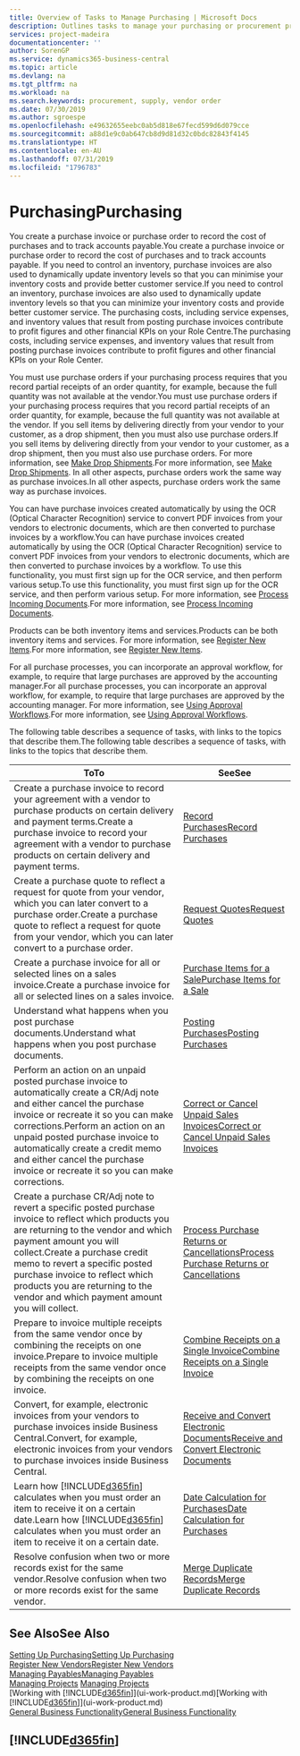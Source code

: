 ```yaml
---
title: Overview of Tasks to Manage Purchasing | Microsoft Docs
description: Outlines tasks to manage your purchasing or procurement processes, including how purchase invoices and purchase orders work.
services: project-madeira
documentationcenter: ''
author: SorenGP
ms.service: dynamics365-business-central
ms.topic: article
ms.devlang: na
ms.tgt_pltfrm: na
ms.workload: na
ms.search.keywords: procurement, supply, vendor order
ms.date: 07/30/2019
ms.author: sgroespe
ms.openlocfilehash: e49632655eebc0ab5d818e67fecd599d6d079cce
ms.sourcegitcommit: a88d1e9c0ab647cb8d9d81d32c0bdc82843f4145
ms.translationtype: HT
ms.contentlocale: en-AU
ms.lasthandoff: 07/31/2019
ms.locfileid: "1796783"
---
```

# <a name="purchasing"></a><span data-ttu-id="9d805-103">Purchasing</span><span class="sxs-lookup"><span data-stu-id="9d805-103">Purchasing</span></span>
<span data-ttu-id="9d805-104">You create a purchase invoice or purchase order to record the cost of purchases and to track accounts payable.</span><span class="sxs-lookup"><span data-stu-id="9d805-104">You create a purchase invoice or purchase order to record the cost of purchases and to track accounts payable.</span></span> <span data-ttu-id="9d805-105">If you need to control an inventory, purchase invoices are also used to dynamically update inventory levels so that you can minimise your inventory costs and provide better customer service.</span><span class="sxs-lookup"><span data-stu-id="9d805-105">If you need to control an inventory, purchase invoices are also used to dynamically update inventory levels so that you can minimize your inventory costs and provide better customer service.</span></span> <span data-ttu-id="9d805-106">The purchasing costs, including service expenses, and inventory values that result from posting purchase invoices contribute to profit figures and other financial KPIs on your Role Centre.</span><span class="sxs-lookup"><span data-stu-id="9d805-106">The purchasing costs, including service expenses, and inventory values that result from posting purchase invoices contribute to profit figures and other financial KPIs on your Role Center.</span></span>

<span data-ttu-id="9d805-107">You must use purchase orders if your purchasing process requires that you record partial receipts of an order quantity, for example, because the full quantity was not available at the vendor.</span><span class="sxs-lookup"><span data-stu-id="9d805-107">You must use purchase orders if your purchasing process requires that you record partial receipts of an order quantity, for example, because the full quantity was not available at the vendor.</span></span> <span data-ttu-id="9d805-108">If you sell items by delivering directly from your vendor to your customer, as a drop shipment, then you must also use purchase orders.</span><span class="sxs-lookup"><span data-stu-id="9d805-108">If you sell items by delivering directly from your vendor to your customer, as a drop shipment, then you must also use purchase orders.</span></span> <span data-ttu-id="9d805-109">For more information, see [Make Drop Shipments](sales-how-drop-shipment.md).</span><span class="sxs-lookup"><span data-stu-id="9d805-109">For more information, see [Make Drop Shipments](sales-how-drop-shipment.md).</span></span> <span data-ttu-id="9d805-110">In all other aspects, purchase orders work the same way as purchase invoices.</span><span class="sxs-lookup"><span data-stu-id="9d805-110">In all other aspects, purchase orders work the same way as purchase invoices.</span></span>

<span data-ttu-id="9d805-111">You can have purchase invoices created automatically by using the OCR (Optical Character Recognition) service to convert PDF invoices from your vendors to electronic documents, which are then converted to purchase invoices by a workflow.</span><span class="sxs-lookup"><span data-stu-id="9d805-111">You can have purchase invoices created automatically by using the OCR (Optical Character Recognition) service to convert PDF invoices from your vendors to electronic documents, which are then converted to purchase invoices by a workflow.</span></span> <span data-ttu-id="9d805-112">To use this functionality, you must first sign up for the OCR service, and then perform various setup.</span><span class="sxs-lookup"><span data-stu-id="9d805-112">To use this functionality, you must first sign up for the OCR service, and then perform various setup.</span></span> <span data-ttu-id="9d805-113">For more information, see [Process Incoming Documents](across-process-income-documents.md).</span><span class="sxs-lookup"><span data-stu-id="9d805-113">For more information, see [Process Incoming Documents](across-process-income-documents.md).</span></span>      

<span data-ttu-id="9d805-114">Products can be both inventory items and services.</span><span class="sxs-lookup"><span data-stu-id="9d805-114">Products can be both inventory items and services.</span></span> <span data-ttu-id="9d805-115">For more information, see [Register New Items](inventory-how-register-new-items.md).</span><span class="sxs-lookup"><span data-stu-id="9d805-115">For more information, see [Register New Items](inventory-how-register-new-items.md).</span></span>

<span data-ttu-id="9d805-116">For all purchase processes, you can incorporate an approval workflow, for example, to require that large purchases are approved by the accounting manager.</span><span class="sxs-lookup"><span data-stu-id="9d805-116">For all purchase processes, you can incorporate an approval workflow, for example, to require that large purchases are approved by the accounting manager.</span></span> <span data-ttu-id="9d805-117">For more information, see [Using Approval Workflows](across-how-use-approval-workflows.md).</span><span class="sxs-lookup"><span data-stu-id="9d805-117">For more information, see [Using Approval Workflows](across-how-use-approval-workflows.md).</span></span>

<span data-ttu-id="9d805-118">The following table describes a sequence of tasks, with links to the topics that describe them.</span><span class="sxs-lookup"><span data-stu-id="9d805-118">The following table describes a sequence of tasks, with links to the topics that describe them.</span></span>

| <span data-ttu-id="9d805-119">To</span><span class="sxs-lookup"><span data-stu-id="9d805-119">To</span></span> | <span data-ttu-id="9d805-120">See</span><span class="sxs-lookup"><span data-stu-id="9d805-120">See</span></span> |
| --- | --- |
| <span data-ttu-id="9d805-121">Create a purchase invoice to record your agreement with a vendor to purchase products on certain delivery and payment terms.</span><span class="sxs-lookup"><span data-stu-id="9d805-121">Create a purchase invoice to record your agreement with a vendor to purchase products on certain delivery and payment terms.</span></span> |[<span data-ttu-id="9d805-122">Record Purchases</span><span class="sxs-lookup"><span data-stu-id="9d805-122">Record Purchases</span></span>](purchasing-how-record-purchases.md) |
|<span data-ttu-id="9d805-123">Create a purchase quote to reflect a request for quote from your vendor, which you can later convert to a purchase order.</span><span class="sxs-lookup"><span data-stu-id="9d805-123">Create a purchase quote to reflect a request for quote from your vendor, which you can later convert to a purchase order.</span></span>|[<span data-ttu-id="9d805-124">Request Quotes</span><span class="sxs-lookup"><span data-stu-id="9d805-124">Request Quotes</span></span>](purchasing-how-request-quotes.md)|
| <span data-ttu-id="9d805-125">Create a purchase invoice for all or selected lines on a sales invoice.</span><span class="sxs-lookup"><span data-stu-id="9d805-125">Create a purchase invoice for all or selected lines on a sales invoice.</span></span> |[<span data-ttu-id="9d805-126">Purchase Items for a Sale</span><span class="sxs-lookup"><span data-stu-id="9d805-126">Purchase Items for a Sale</span></span>](purchasing-how-purchase-products-sale.md) |
|<span data-ttu-id="9d805-127">Understand what happens when you post purchase documents.</span><span class="sxs-lookup"><span data-stu-id="9d805-127">Understand what happens when you post purchase documents.</span></span>|[<span data-ttu-id="9d805-128">Posting Purchases</span><span class="sxs-lookup"><span data-stu-id="9d805-128">Posting Purchases</span></span>](ui-post-purchases.md)|
| <span data-ttu-id="9d805-129">Perform an action on an unpaid posted purchase invoice to automatically create a CR/Adj note and either cancel the purchase invoice or recreate it so you can make corrections.</span><span class="sxs-lookup"><span data-stu-id="9d805-129">Perform an action on an unpaid posted purchase invoice to automatically create a credit memo and either cancel the purchase invoice or recreate it so you can make corrections.</span></span> |[<span data-ttu-id="9d805-130">Correct or Cancel Unpaid Sales Invoices</span><span class="sxs-lookup"><span data-stu-id="9d805-130">Correct or Cancel Unpaid Sales Invoices</span></span>](purchasing-how-correct-cancel-unpaid-purchase-invoices.md) |
| <span data-ttu-id="9d805-131">Create a purchase CR/Adj note to revert a specific posted purchase invoice to reflect which products you are returning to the vendor and which payment amount you will collect.</span><span class="sxs-lookup"><span data-stu-id="9d805-131">Create a purchase credit memo to revert a specific posted purchase invoice to reflect which products you are returning to the vendor and which payment amount you will collect.</span></span> |[<span data-ttu-id="9d805-132">Process Purchase Returns or Cancellations</span><span class="sxs-lookup"><span data-stu-id="9d805-132">Process Purchase Returns or Cancellations</span></span>](purchasing-how-register-new-vendors.md) |
|<span data-ttu-id="9d805-133">Prepare to invoice multiple receipts from the same vendor once by combining the receipts on one invoice.</span><span class="sxs-lookup"><span data-stu-id="9d805-133">Prepare to invoice multiple receipts from the same vendor once by combining the receipts on one invoice.</span></span>|[<span data-ttu-id="9d805-134">Combine Receipts on a Single Invoice</span><span class="sxs-lookup"><span data-stu-id="9d805-134">Combine Receipts on a Single Invoice</span></span>](purchasing-how-to-combine-receipts.md)|
|<span data-ttu-id="9d805-135">Convert, for example, electronic invoices from your vendors to purchase invoices inside Business Central.</span><span class="sxs-lookup"><span data-stu-id="9d805-135">Convert, for example, electronic invoices from your vendors to purchase invoices inside Business Central.</span></span>|[<span data-ttu-id="9d805-136">Receive and Convert Electronic Documents</span><span class="sxs-lookup"><span data-stu-id="9d805-136">Receive and Convert Electronic Documents</span></span>](purchasing-how-to-receive-and-convert-electronic-documents.md)|
| <span data-ttu-id="9d805-137">Learn how [!INCLUDE[d365fin](includes/d365fin_md.md)] calculates when you must order an item to receive it on a certain date.</span><span class="sxs-lookup"><span data-stu-id="9d805-137">Learn how [!INCLUDE[d365fin](includes/d365fin_md.md)] calculates when you must order an item to receive it on a certain date.</span></span>|[<span data-ttu-id="9d805-138">Date Calculation for Purchases</span><span class="sxs-lookup"><span data-stu-id="9d805-138">Date Calculation for Purchases</span></span>](purchasing-date-calculation-for-purchases.md)|
|<span data-ttu-id="9d805-139">Resolve confusion when two or more records exist for the same vendor.</span><span class="sxs-lookup"><span data-stu-id="9d805-139">Resolve confusion when two or more records exist for the same vendor.</span></span>|[<span data-ttu-id="9d805-140">Merge Duplicate Records</span><span class="sxs-lookup"><span data-stu-id="9d805-140">Merge Duplicate Records</span></span>](sales-how-merge-duplicate-records.md)|

## <a name="see-also"></a><span data-ttu-id="9d805-141">See Also</span><span class="sxs-lookup"><span data-stu-id="9d805-141">See Also</span></span>
[<span data-ttu-id="9d805-142">Setting Up Purchasing</span><span class="sxs-lookup"><span data-stu-id="9d805-142">Setting Up Purchasing</span></span>](purchasing-setup-purchasing.md)  
[<span data-ttu-id="9d805-143">Register New Vendors</span><span class="sxs-lookup"><span data-stu-id="9d805-143">Register New Vendors</span></span>](purchasing-how-register-new-vendors.md)  
[<span data-ttu-id="9d805-144">Managing Payables</span><span class="sxs-lookup"><span data-stu-id="9d805-144">Managing Payables</span></span>](payables-manage-payables.md)  
<span data-ttu-id="9d805-145">[Managing Projects](projects-manage-projects.md)  </span><span class="sxs-lookup"><span data-stu-id="9d805-145">[Managing Projects](projects-manage-projects.md)  </span></span>  
<span data-ttu-id="9d805-146">[Working with [!INCLUDE[d365fin](includes/d365fin_md.md)]](ui-work-product.md)</span><span class="sxs-lookup"><span data-stu-id="9d805-146">[Working with [!INCLUDE[d365fin](includes/d365fin_md.md)]](ui-work-product.md)</span></span>  
[<span data-ttu-id="9d805-147">General Business Functionality</span><span class="sxs-lookup"><span data-stu-id="9d805-147">General Business Functionality</span></span>](ui-across-business-areas.md)

## [!INCLUDE[d365fin](includes/free_trial_md.md)]  

